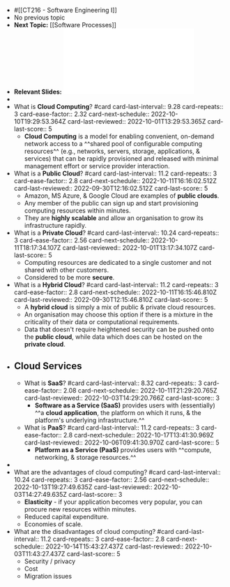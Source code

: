 - #[[CT216 - Software Engineering I]]
- No previous topic
- **Next Topic:** [[Software Processes]]
- **Relevant Slides:** ![Lecture01.pdf](../assets/Lecture01_1662846749778_0.pdf)
-
- What is **Cloud Computing**? #card
  card-last-interval:: 9.28
  card-repeats:: 3
  card-ease-factor:: 2.32
  card-next-schedule:: 2022-10-10T19:29:53.364Z
  card-last-reviewed:: 2022-10-01T13:29:53.365Z
  card-last-score:: 5
	- **Cloud Computing** is a model for enabling convenient, on-demand network access to a ^^shared pool of configurable computing resources^^ (e.g., networks, servers, storage, applications, & services) that can be rapidly provisioned and released with minimal management effort or service provider interaction.
- What is a **Public Cloud**? #card
  card-last-interval:: 11.2
  card-repeats:: 3
  card-ease-factor:: 2.8
  card-next-schedule:: 2022-10-11T16:16:02.512Z
  card-last-reviewed:: 2022-09-30T12:16:02.512Z
  card-last-score:: 5
	- Amazon, MS Azure, & Google Cloud are examples of **public clouds**.
	- Any member of the public can sign up and start provisioning computing resources within minutes.
	- They are **highly scalable** and allow an organisation to grow its infrastructure rapidly.
- What is a **Private Cloud**? #card
  card-last-interval:: 10.24
  card-repeats:: 3
  card-ease-factor:: 2.56
  card-next-schedule:: 2022-10-11T18:17:34.107Z
  card-last-reviewed:: 2022-10-01T13:17:34.107Z
  card-last-score:: 5
	- Computing resources are dedicated to a single customer and not shared with other customers.
	- Considered to be more **secure**.
- What is a **Hybrid Cloud**? #card
  card-last-interval:: 11.2
  card-repeats:: 3
  card-ease-factor:: 2.8
  card-next-schedule:: 2022-10-11T16:15:46.810Z
  card-last-reviewed:: 2022-09-30T12:15:46.810Z
  card-last-score:: 5
	- A **hybrid cloud** is simply a mix of public & private cloud resources.
	- An organisation may choose this option if there is a mixture in the criticality of their data or computational requirements.
	- Data that doesn't require heightened security can be pushed onto the **public cloud**, while data which does can be hosted on the **private cloud**.
- ## Cloud Services
	- What is **SaaS**? #card
	  card-last-interval:: 8.32
	  card-repeats:: 3
	  card-ease-factor:: 2.08
	  card-next-schedule:: 2022-10-11T21:29:20.765Z
	  card-last-reviewed:: 2022-10-03T14:29:20.766Z
	  card-last-score:: 3
		- **Software as a Service (SaaS)** provides users with (essentially) ^^a **cloud application**, the platform on which it runs, & the platform's underlying infrastructure.^^
	- What is **PaaS**? #card
	  card-last-interval:: 11.2
	  card-repeats:: 3
	  card-ease-factor:: 2.8
	  card-next-schedule:: 2022-10-17T13:41:30.969Z
	  card-last-reviewed:: 2022-10-06T09:41:30.970Z
	  card-last-score:: 5
		- **Platform as a Service (PaaS)** provides users with ^^compute, networking, & storage resources.^^
-
- What are the advantages of cloud computing? #card
  card-last-interval:: 10.24
  card-repeats:: 3
  card-ease-factor:: 2.56
  card-next-schedule:: 2022-10-13T19:27:49.635Z
  card-last-reviewed:: 2022-10-03T14:27:49.635Z
  card-last-score:: 3
	- **Elasticity** - if your application becomes very popular, you can procure new resources within minutes.
	- Reduced capital expenditure.
	- Economies of scale.
- What are the disadvantages of cloud computing? #card
  card-last-interval:: 11.2
  card-repeats:: 3
  card-ease-factor:: 2.8
  card-next-schedule:: 2022-10-14T15:43:27.437Z
  card-last-reviewed:: 2022-10-03T11:43:27.437Z
  card-last-score:: 5
	- Security / privacy
	- Cost
	- Migration issues